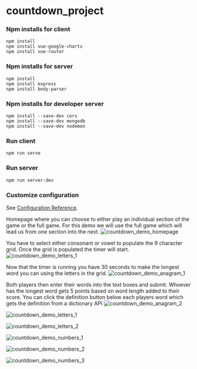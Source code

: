 # countdown_project
### Npm installs for client
```
npm install
npm install vue-google-charts
npm install vue-router
```
### Npm installs for server
```
npm install
npm install express
npm install body-parser
```
### Npm installs for developer server
```
npm install --save-dev cors
npm install --save-dev mongodb
npm install --save-dev nodemon
```
### Run client
```
npm run serve
```
### Run server
```
npm run server:dev
```
### Customize configuration
See [Configuration Reference](https://cli.vuejs.org/config/).

Homepage where you can choose to either play an individual section of the game or the full game.
For this demo we will use the full game which will lead us from one section into the next.
![countdown_demo_homepage](https://user-images.githubusercontent.com/74567808/113994672-7ce1ab00-984d-11eb-9721-ff05e8a6f552.png)

You have to select either consonant or vowel to populate the 9 character grid.
Once the grid is populated the timer will start.
![countdown_demo_letters_1](https://user-images.githubusercontent.com/74567808/114046491-c992a980-9880-11eb-814a-383c0ee4594e.png)

Now that the timer is running you have 30 seconds to make the longest word you can using the letters in the grid.
![countdown_demo_anagram_1](https://user-images.githubusercontent.com/74567808/113994650-79e6ba80-984d-11eb-86c2-8ea6a25a175e.png)

Both players then enter their words into the text boxes and submit.
Whoever has the longest word gets 5 points based on word length added to their score.
You can click the definition button below each players word which gets the definition from a dictionary API
![countdown_demo_anagram_2](https://user-images.githubusercontent.com/74567808/113994663-7c491480-984d-11eb-8583-8d68dc146bd3.png)

![countdown_demo_letters_1](https://user-images.githubusercontent.com/74567808/113994673-7d7a4180-984d-11eb-8795-73675ff16c3d.png)

![countdown_demo_letters_2](https://user-images.githubusercontent.com/74567808/113994677-7e12d800-984d-11eb-94b4-3cec68e00302.png)

![countdown_demo_numbers_1](https://user-images.githubusercontent.com/74567808/113994680-7eab6e80-984d-11eb-9355-8cef09438bdf.png)

![countdown_demo_numbers_2](https://user-images.githubusercontent.com/74567808/113994683-7eab6e80-984d-11eb-9648-ec7752f20126.png)

![countdown_demo_numbers_3](https://user-images.githubusercontent.com/74567808/113994688-7f440500-984d-11eb-96a4-3e7b4153084e.png)
